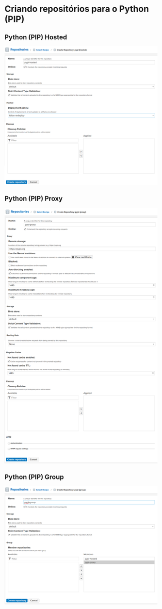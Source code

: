 # Criando repositórios para o Python (PIP)

## Python (PIP) Hosted

![pypi-hosted](./img/pypi-hosted.png)

## Python (PIP) Proxy

![pypi-proxy](./img/pypi-proxy.png)

## Python (PIP) Group

![pypi-group](./img/pypi-group.png)
